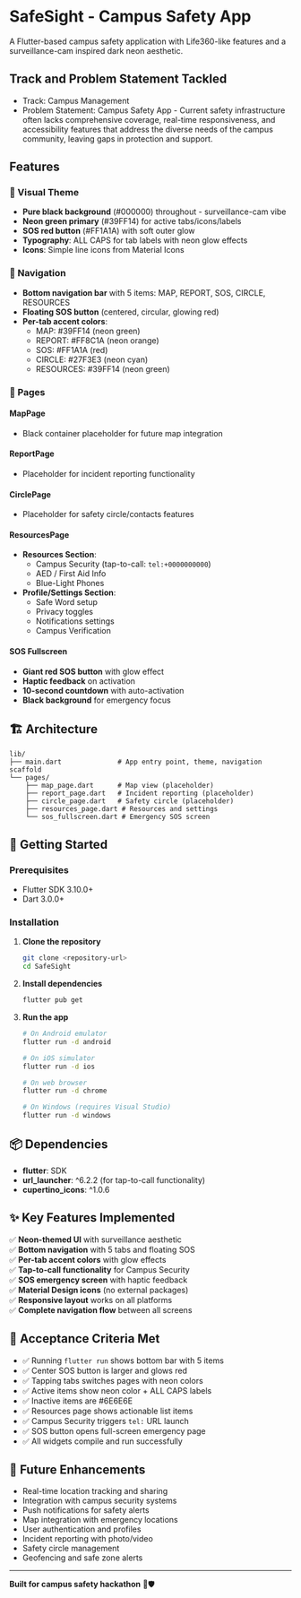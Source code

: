 # SafeSight - Campus Safety App

A Flutter-based campus safety application with Life360-like features and a surveillance-cam inspired dark neon aesthetic.

## Track and Problem Statement Tackled
- Track: Campus Management
- Problem Statement:
  Campus Safety App - Current safety infrastructure often lacks comprehensive coverage, real-time responsiveness, and accessibility features that address the diverse needs of the campus community, leaving    gaps in protection and support.
## Features

### 🎨 Visual Theme
- **Pure black background** (#000000) throughout - surveillance-cam vibe
- **Neon green primary** (#39FF14) for active tabs/icons/labels
- **SOS red button** (#FF1A1A) with soft outer glow
- **Typography**: ALL CAPS for tab labels with neon glow effects
- **Icons**: Simple line icons from Material Icons

### 🧭 Navigation
- **Bottom navigation bar** with 5 items: MAP, REPORT, SOS, CIRCLE, RESOURCES
- **Floating SOS button** (centered, circular, glowing red)
- **Per-tab accent colors**:
  - MAP: #39FF14 (neon green)
  - REPORT: #FF8C1A (neon orange) 
  - SOS: #FF1A1A (red)
  - CIRCLE: #27F3E3 (neon cyan)
  - RESOURCES: #39FF14 (neon green)

### 📱 Pages

#### MapPage
- Black container placeholder for future map integration

#### ReportPage
- Placeholder for incident reporting functionality

#### CirclePage
- Placeholder for safety circle/contacts features

#### ResourcesPage
- **Resources Section**:
  - Campus Security (tap-to-call: `tel:+0000000000`)
  - AED / First Aid Info
  - Blue-Light Phones
- **Profile/Settings Section**:
  - Safe Word setup
  - Privacy toggles
  - Notifications settings
  - Campus Verification

#### SOS Fullscreen
- **Giant red SOS button** with glow effect
- **Haptic feedback** on activation
- **10-second countdown** with auto-activation
- **Black background** for emergency focus

## 🏗️ Architecture

```
lib/
├── main.dart              # App entry point, theme, navigation scaffold
└── pages/
    ├── map_page.dart      # Map view (placeholder)
    ├── report_page.dart   # Incident reporting (placeholder)  
    ├── circle_page.dart   # Safety circle (placeholder)
    ├── resources_page.dart # Resources and settings
    └── sos_fullscreen.dart # Emergency SOS screen
```

## 🚀 Getting Started

### Prerequisites
- Flutter SDK 3.10.0+
- Dart 3.0.0+

### Installation

1. **Clone the repository**
   ```bash
   git clone <repository-url>
   cd SafeSight
   ```

2. **Install dependencies**
   ```bash
   flutter pub get
   ```

3. **Run the app**
   ```bash
   # On Android emulator
   flutter run -d android
   
   # On iOS simulator  
   flutter run -d ios
   
   # On web browser
   flutter run -d chrome
   
   # On Windows (requires Visual Studio)
   flutter run -d windows
   ```

## 📦 Dependencies

- **flutter**: SDK
- **url_launcher**: ^6.2.2 (for tap-to-call functionality)
- **cupertino_icons**: ^1.0.6

## ✨ Key Features Implemented

✅ **Neon-themed UI** with surveillance aesthetic  
✅ **Bottom navigation** with 5 tabs and floating SOS  
✅ **Per-tab accent colors** with glow effects  
✅ **Tap-to-call functionality** for Campus Security  
✅ **SOS emergency screen** with haptic feedback  
✅ **Material Design icons** (no external packages)  
✅ **Responsive layout** works on all platforms  
✅ **Complete navigation flow** between all screens

## 🎯 Acceptance Criteria Met

- ✅ Running `flutter run` shows bottom bar with 5 items
- ✅ Center SOS button is larger and glows red
- ✅ Tapping tabs switches pages with neon colors
- ✅ Active items show neon color + ALL CAPS labels
- ✅ Inactive items are #6E6E6E
- ✅ Resources page shows actionable list items
- ✅ Campus Security triggers `tel:` URL launch
- ✅ SOS button opens full-screen emergency page
- ✅ All widgets compile and run successfully

## 🔮 Future Enhancements

- Real-time location tracking and sharing
- Integration with campus security systems  
- Push notifications for safety alerts
- Map integration with emergency locations
- User authentication and profiles
- Incident reporting with photo/video
- Safety circle management
- Geofencing and safe zone alerts

---

**Built for campus safety hackathon** 🏫🛡️
